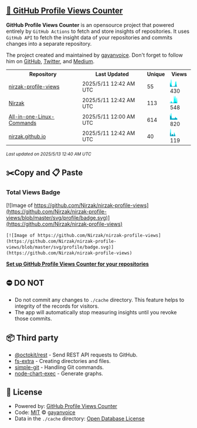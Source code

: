 ## [🚀 GitHub Profile Views Counter](https://github.com/gayanvoice/github-profile-views-counter)
**GitHub Profile Views Counter** is an opensource project that powered entirely by  `GitHub Actions` to fetch and store insights of repositories.
It uses `GitHub API` to fetch the insight data of your repositories and commits changes into a separate repository.

The project created and maintained by [gayanvoice](https://github.com/gayanvoice). Don't forget to follow him on [GitHub](https://github.com/gayanvoice), [Twitter](https://twitter.com/gayanvoice), and [Medium](https://gayanvoice.medium.com/).

<table>
	<tr>
		<th>
			Repository
		</th>
		<th>
			Last Updated
		</th>
		<th>
			Unique
		</th>
		<th>
			Views
		</th>
	</tr>
	<tr>
		<td>
			<a href="https://github.com/Nirzak/nirzak-profile-views/tree/master/readme/696929375/year.md">
				nirzak-profile-views
			</a>
		</td>
		<td>
			2025/5/11 12:42 AM UTC
		</td>
		<td>
			55
		</td>
		<td>
			<img alt="Response time graph" src="https://github.com/Nirzak/nirzak-profile-views/raw/master/graph/696929375/small/year.png" height="20"> 430
		</td>
	</tr>
	<tr>
		<td>
			<a href="https://github.com/Nirzak/nirzak-profile-views/tree/master/readme/352743144/year.md">
				Nirzak
			</a>
		</td>
		<td>
			2025/5/11 12:42 AM UTC
		</td>
		<td>
			113
		</td>
		<td>
			<img alt="Response time graph" src="https://github.com/Nirzak/nirzak-profile-views/raw/master/graph/352743144/small/year.png" height="20"> 548
		</td>
	</tr>
	<tr>
		<td>
			<a href="https://github.com/Nirzak/nirzak-profile-views/tree/master/readme/423569739/year.md">
				All-in-one-Linux-Commands
			</a>
		</td>
		<td>
			2025/5/11 12:00 AM UTC
		</td>
		<td>
			614
		</td>
		<td>
			<img alt="Response time graph" src="https://github.com/Nirzak/nirzak-profile-views/raw/master/graph/423569739/small/year.png" height="20"> 820
		</td>
	</tr>
	<tr>
		<td>
			<a href="https://github.com/Nirzak/nirzak-profile-views/tree/master/readme/291692899/year.md">
				nirzak.github.io
			</a>
		</td>
		<td>
			2025/5/11 12:42 AM UTC
		</td>
		<td>
			40
		</td>
		<td>
			<img alt="Response time graph" src="https://github.com/Nirzak/nirzak-profile-views/raw/master/graph/291692899/small/year.png" height="20"> 119
		</td>
	</tr>
</table>

<small><i>Last updated on 2025/5/13 12:40 AM UTC</i></small>

## ✂️Copy and 📋 Paste
### Total Views Badge
[![Image of https://github.com/Nirzak/nirzak-profile-views](https://github.com/Nirzak/nirzak-profile-views/blob/master/svg/profile/badge.svg)](https://github.com/Nirzak/nirzak-profile-views)

```readme
[![Image of https://github.com/Nirzak/nirzak-profile-views](https://github.com/Nirzak/nirzak-profile-views/blob/master/svg/profile/badge.svg)](https://github.com/Nirzak/nirzak-profile-views)
```
[**Set up GitHub Profile Views Counter for your repositories**](https://github.com/gayanvoice/github-profile-views-counter)
## ⛔ DO NOT
- Do not commit any changes to `./cache` directory. This feature helps to integrity of the records for visitors.
- The app will automatically stop measuring insights until you revoke those commits.
## 📦 Third party

- [@octokit/rest](https://www.npmjs.com/package/@octokit/rest) - Send REST API requests to GitHub.
- [fs-extra](https://www.npmjs.com/package/fs-extra) - Creating directories and files.
- [simple-git](https://www.npmjs.com/package/simple-git) - Handling Git commands.
- [node-chart-exec](https://www.npmjs.com/package/node-chart-exec) - Generate graphs.
## 📄 License
- Powered by: [GitHub Profile Views Counter](https://github.com/gayanvoice/github-profile-views-counter)
- Code: [MIT](./LICENSE) © [gayanvoice](https://github.com/gayanvoice)
- Data in the `./cache` directory: [Open Database License](https://opendatacommons.org/licenses/odbl/1-0/)